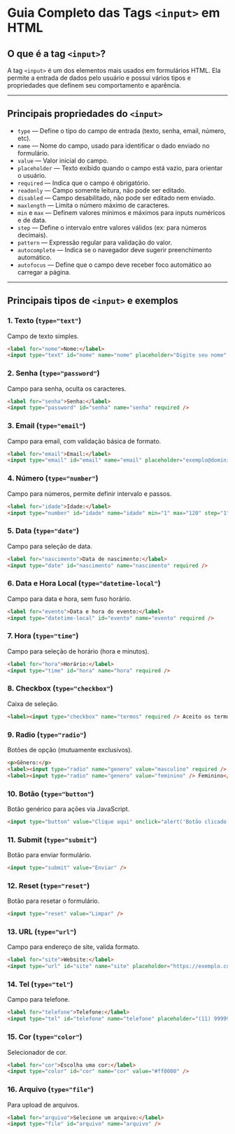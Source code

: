 # Guia Completo das Tags `<input>` em HTML

## O que é a tag `<input>`?

A tag `<input>` é um dos elementos mais usados em formulários HTML. Ela permite a entrada de dados pelo usuário e possui vários tipos e propriedades que definem seu comportamento e aparência.

---

## Principais propriedades do `<input>`

- `type` — Define o tipo do campo de entrada (texto, senha, email, número, etc).
- `name` — Nome do campo, usado para identificar o dado enviado no formulário.
- `value` — Valor inicial do campo.
- `placeholder` — Texto exibido quando o campo está vazio, para orientar o usuário.
- `required` — Indica que o campo é obrigatório.
- `readonly` — Campo somente leitura, não pode ser editado.
- `disabled` — Campo desabilitado, não pode ser editado nem enviado.
- `maxlength` — Limita o número máximo de caracteres.
- `min` e `max` — Definem valores mínimos e máximos para inputs numéricos e de data.
- `step` — Define o intervalo entre valores válidos (ex: para números decimais).
- `pattern` — Expressão regular para validação do valor.
- `autocomplete` — Indica se o navegador deve sugerir preenchimento automático.
- `autofocus` — Define que o campo deve receber foco automático ao carregar a página.

---

## Principais tipos de `<input>` e exemplos

### 1. Texto (`type="text"`)

Campo de texto simples.

```html
<label for="nome">Nome:</label>
<input type="text" id="nome" name="nome" placeholder="Digite seu nome" required maxlength="50" />
```

### 2. Senha (`type="password"`)

Campo para senha, oculta os caracteres.

```html
<label for="senha">Senha:</label>
<input type="password" id="senha" name="senha" required />
```

### 3. Email (`type="email"`)

Campo para email, com validação básica de formato.

```html
<label for="email">Email:</label>
<input type="email" id="email" name="email" placeholder="exemplo@dominio.com" required />
```

### 4. Número (`type="number"`)

Campo para números, permite definir intervalo e passos.

```html
<label for="idade">Idade:</label>
<input type="number" id="idade" name="idade" min="1" max="120" step="1" required />
```

### 5. Data (`type="date"`)

Campo para seleção de data.

```html
<label for="nascimento">Data de nascimento:</label>
<input type="date" id="nascimento" name="nascimento" required />
```

### 6. Data e Hora Local (`type="datetime-local"`)

Campo para data e hora, sem fuso horário.

```html
<label for="evento">Data e hora do evento:</label>
<input type="datetime-local" id="evento" name="evento" required />
```

### 7. Hora (`type="time"`)

Campo para seleção de horário (hora e minutos).

```html
<label for="hora">Horário:</label>
<input type="time" id="hora" name="hora" required />
```

### 8. Checkbox (`type="checkbox"`)

Caixa de seleção.

```html
<label><input type="checkbox" name="termos" required /> Aceito os termos</label>
```

### 9. Radio (`type="radio"`)

Botões de opção (mutuamente exclusivos).

```html
<p>Gênero:</p>
<label><input type="radio" name="genero" value="masculino" required /> Masculino</label>
<label><input type="radio" name="genero" value="feminino" /> Feminino</label>
```

### 10. Botão (`type="button"`)

Botão genérico para ações via JavaScript.

```html
<input type="button" value="Clique aqui" onclick="alert('Botão clicado!')" />
```

### 11. Submit (`type="submit"`)

Botão para enviar formulário.

```html
<input type="submit" value="Enviar" />
```

### 12. Reset (`type="reset"`)

Botão para resetar o formulário.

```html
<input type="reset" value="Limpar" />
```

### 13. URL (`type="url"`)

Campo para endereço de site, valida formato.

```html
<label for="site">Website:</label>
<input type="url" id="site" name="site" placeholder="https://exemplo.com" />
```

### 14. Tel (`type="tel"`)

Campo para telefone.

```html
<label for="telefone">Telefone:</label>
<input type="tel" id="telefone" name="telefone" placeholder="(11) 99999-9999" />
```

### 15. Cor (`type="color"`)

Selecionador de cor.

```html
<label for="cor">Escolha uma cor:</label>
<input type="color" id="cor" name="cor" value="#ff0000" />
```

### 16. Arquivo (`type="file"`)

Para upload de arquivos.

```html
<label for="arquivo">Selecione um arquivo:</label>
<input type="file" id="arquivo" name="arquivo" />
```
